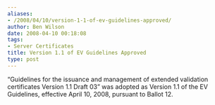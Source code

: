 ```yaml
---
aliases:
- /2008/04/10/version-1-1-of-ev-guidelines-approved/
author: Ben Wilson
date: 2008-04-10 00:18:08
tags:
- Server Certificates
title: Version 1.1 of EV Guidelines Approved
type: post
---
```


“Guidelines for the issuance and management of extended validation certificates Version 1.1 Draft 03” was adopted as Version 1.1 of the EV Guidelines, effective April 10, 2008, pursuant to Ballot 12.